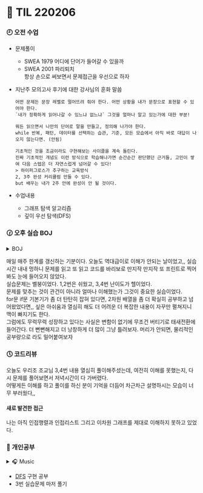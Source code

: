 # 🐢 TIL 220206

### 🕘 오전 수업

- 문제풀이

  - SWEA 1979 어디에 단어가 들어갈 수 있을까
  - SWEA 2001 파리퇴치\
    항상 손으로 써보면서 문제접근을 우선으로 하자

- 지난주 모의고사 후기에 대한 강사님의 훈화 말씀

  ```
  어떤 문제든 문장 레벨로 떨어뜨려 줘야 한다. 어떤 상황을 내가 문장으로 표현할 수 있어야 한다.
  `내가 정확하게 읽어나갈 수 있느냐 없느냐` 그것을 얼마나 알고 있는가에 대한 부분!

  뭐든 읽으면서 나만의 단어로 말을 만들고, 정의해 나가야 한다.
  while 반복, 패턴, 데이터를 선택하는 습관, 기준, 모든 모습에서 아직 바로 대답이 나오지 않는다면. (안됨)

  기초적인 것을 조금이라도 구현해보는 사이클을 계속 돌린다.
  진짜 기초적인 개념도 이런 방식으로 학습해나가면 순간순간 판단했던 근거들, 고민이 쌓여 다음 스텝은 더 자연스럽게 넘어갈 수 있다!
  > 하이퍼그로스가 추구하는 교육방식
  2, 3주 완성 커리큘럼 만들 수 있다.
  but 배우는 내가 2주 안에 완성이 안 될 것이다.
  ```

- 수업내용
  - 그래프 탐색 알고리즘
  - 깊이 우선 탐색(DFS)

### 🕜 오후 실습 BOJ

<details>
    <summary>BOJ</summary>
    <div markdown="1">
10769 행복한지 슬픈지<br/>
2455 지능형 기차<br/>
2606 바이러스<br/>
4963 섬의 개수<br/>

</div>
</details>

매일 매주 한계를 갱신하는 기분이다. 오늘도 역대급이로 이해가 안되는 날이었고,, 실습시간 내내 멍하니 문제를 읽고 또 읽고 코드를 바리보로 만지작 만지작 또 프린트로 찍어봐도 눈에 들어오지 않았다.\
실습문제는 벨붕이었다. 1,2번은 쉬웠고, 3,4번 난이도가 헬이었다.\
문제를 맞추는 것이 관건이 아니라 얼마나 이해했는가 그것이 중요한 실습이었다.\
for문 if문 기본기가 좀 더 탄탄히 잡혀 있다면, 2차원 배열을 좀 더 확실히 공부하고 넘어왔었다면,, 싶은 아쉬움과 열심히 해도 더 어려운 더 복잡한 내용이 자꾸만 펼쳐지니 맥이 빠지기도 한다.\
그럼에도 무럭무럭 성장하고 있다는 사실은 변함이 없기에 무조건 버티기로 태새전환에 들어간다. 더 뻔뻔해지고 더 낭창하게 더 많이 그냥 틀려보자. 머리가 안되면, 물리적인 공부량으로 라도 밀어붙여보자

### 🕔 코드리뷰

오늘도 우리조 조교님 3,4번 내용 열심히 풀이해주셨는데, 여전히 이해를 못했는지, 다시 문제를 풀어보면서 저녁시간이 다 가버렸다.\
어떻게든 이해를 하고 풀이를 하신 분이 기억을 더듬어 차근차근 설명하시는 모습이 너무 부러웠다,,

#### 새로 발견한 접근

나는 아직 인접행렬과 인접리스트 그리고 이차원 그래프를 제대로 이해하지 못하고 있었다.

### 🤨 개인공부

<details>
    <summary> 🎧 Music</summary>
</details>

- [DFS](/week7/DFS.md) 구현 공부
- 3번 실습문제 마저 풀기
